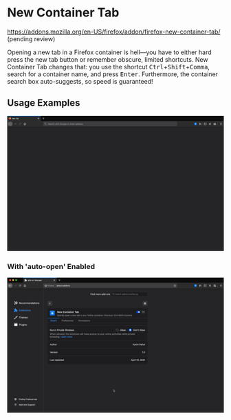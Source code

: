 # New Container Tab

https://addons.mozilla.org/en-US/firefox/addon/firefox-new-container-tab/ (pending review)

Opening a new tab in a Firefox container is hell—you have to either hard press the new tab button or remember obscure, limited shortcuts. New Container Tab changes that: you use the shortcut <kbd>Ctrl</kbd>+<kbd>Shift</kbd>+<kbd>Comma</kbd>, search for a container name, and press <kbd>Enter</kbd>. Furthermore, the container search box auto-suggests, so speed is guaranteed!

## Usage Examples

![](misc/how-to.gif)

### With 'auto-open' Enabled

![](misc/how-to-auto-open.gif)
